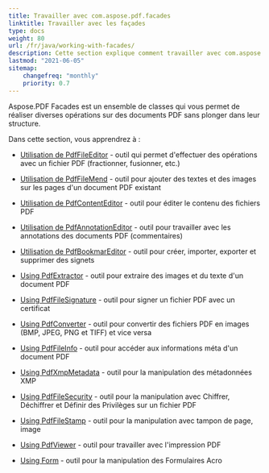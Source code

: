 ```yaml
---
title: Travailler avec com.aspose.pdf.facades
linktitle: Travailler avec les façades
type: docs
weight: 80
url: /fr/java/working-with-facades/
description: Cette section explique comment travailler avec com.aspose.pdf.facades - un ensemble d'outils pour les opérations populaires avec les PDF.
lastmod: "2021-06-05"
sitemap:
    changefreq: "monthly"
    priority: 0.7
---
```


Aspose.PDF Facades est un ensemble de classes qui vous permet de réaliser diverses opérations sur des documents PDF sans plonger dans leur structure.

Dans cette section, vous apprendrez à :

- [Utilisation de PdfFileEditor](/pdf/fr/java/pdffileeditor-class/) - outil qui permet d'effectuer des opérations avec un fichier PDF (fractionner, fusionner, etc.)
- [Utilisation de PdfFileMend](/pdf/fr/java/pdffilemend-class/) - outil pour ajouter des textes et des images sur les pages d'un document PDF existant
- [Utilisation de PdfContentEditor](/pdf/fr/java/pdfcontenteditor-class/) - outil pour éditer le contenu des fichiers PDF
- [Utilisation de PdfAnnotationEditor](/pdf/fr/java/pdfannotationeditor-class/) - outil pour travailler avec les annotations des documents PDF (commentaires)

- [Utilisation de PdfBookmarEditor](/pdf/fr/java/working-with-bookmarks-facades/) - outil pour créer, importer, exporter et supprimer des signets
- [Using PdfExtractor](/pdf/fr/java/pdfextractor-class/)  - outil pour extraire des images et du texte d'un document PDF
- [Using PdfFileSignature](/pdf/fr/java/pdffilesignature-class/) - outil pour signer un fichier PDF avec un certificat
- [Using PdfConverter](/pdf/fr/java/pdfconverter-class/) - outil pour convertir des fichiers PDF en images (BMP, JPEG, PNG et TIFF) et vice versa
- [Using PdfFileInfo](/pdf/fr/java/pdffileinfo-class/) - outil pour accéder aux informations méta d'un document PDF
- [Using PdfXmpMetadata](/pdf/fr/java/pdfxmpmetadata-class/) - outil pour la manipulation des métadonnées XMP
- [Using PdfFileSecurity](/pdf/fr/java/pdffilesecurity-class/) - outil pour la manipulation avec Chiffrer, Déchiffrer et Définir des Privilèges sur un fichier PDF
- [Using PdfFileStamp](/pdf/fr/java/pdffilestamp-class/) - outil pour la manipulation avec tampon de page, image
- [Using PdfViewer](/pdf/fr/java/pdfviewer-class/) - outil pour travailler avec l'impression PDF
- [Using Form](/pdf/fr/java/form-class/) - outil pour la manipulation des Formulaires Acro